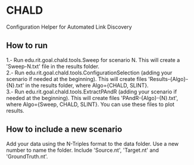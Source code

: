 # CHALD
Configuration Helper for Automated Link Discovery

## How to run
1.- Run edu.rit.goal.chald.tools.Sweep for scenario N. This will create a 'Sweep-N.txt' file in the results folder. <br>
2.- Run edu.rit.goal.chald.tools.ConfigurationSelection (adding your scenario if needed at the beginning). This will create files 'Results-{Algo}-{N}.txt' in the results folder, where Algo={CHALD, SLINT}. <br>
3.- Run edu.rit.goal.chald.tools.ExtractPAndR (adding your scenario if needed at the beginning). This will create files 'PAndR-{Algo}-{N}.txt', where Algo={Sweep, CHALD, SLINT}. You can use these files to plot results. <br>

## How to include a new scenario
Add your data using the N-Triples format to the data folder. Use a new number to name the folder. Include 'Source.nt', 'Target.nt' and 'GroundTruth.nt'.
